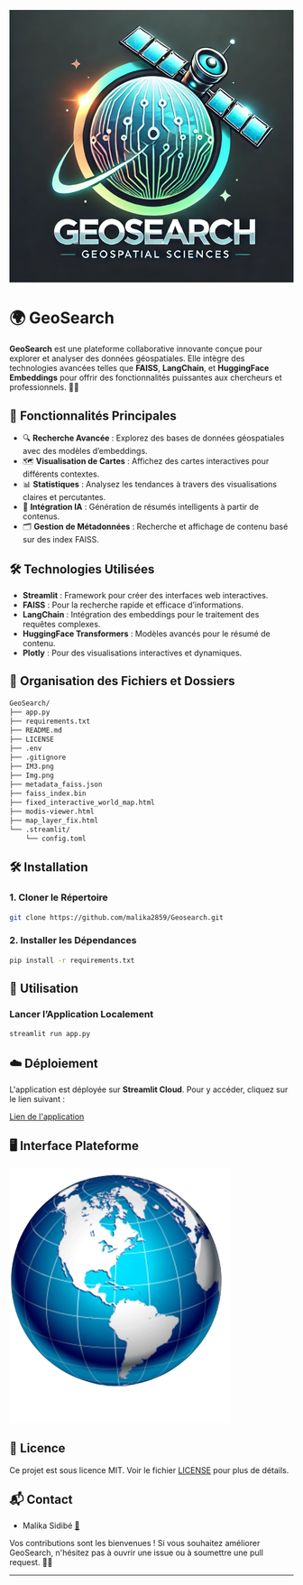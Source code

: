 
![Logo](IM3.png)

# 🌍 GeoSearch

**GeoSearch** est une plateforme collaborative innovante conçue pour explorer et analyser des données géospatiales. Elle intègre des technologies avancées telles que **FAISS**, **LangChain**, et **HuggingFace Embeddings** pour offrir des fonctionnalités puissantes aux chercheurs et professionnels. 🚀✨

## 🌟 Fonctionnalités Principales

- 🔍 **Recherche Avancée** : Explorez des bases de données géospatiales avec des modèles d’embeddings.
- 🗺️ **Visualisation de Cartes** : Affichez des cartes interactives pour différents contextes.
- 📊 **Statistiques** : Analysez les tendances à travers des visualisations claires et percutantes.
- 🤖 **Intégration IA** : Génération de résumés intelligents à partir de contenus.
- 🗂️ **Gestion de Métadonnées** : Recherche et affichage de contenu basé sur des index FAISS.

## 🛠️ Technologies Utilisées

- **Streamlit** : Framework pour créer des interfaces web interactives.
- **FAISS** : Pour la recherche rapide et efficace d’informations.
- **LangChain** : Intégration des embeddings pour le traitement des requêtes complexes.
- **HuggingFace Transformers** : Modèles avancés pour le résumé de contenu.
- **Plotly** : Pour des visualisations interactives et dynamiques.

## 📂 Organisation des Fichiers et Dossiers

```
GeoSearch/
├── app.py
├── requirements.txt
├── README.md
├── LICENSE
├── .env
├── .gitignore
├── IM3.png
├── Img.png
├── metadata_faiss.json
├── faiss_index.bin
├── fixed_interactive_world_map.html
├── modis-viewer.html
├── map_layer_fix.html
└── .streamlit/
    └── config.toml
```

## 🛠️ Installation

### 1. Cloner le Répertoire

```bash
git clone https://github.com/malika2859/Geosearch.git
```

### 2. Installer les Dépendances

```bash
pip install -r requirements.txt
```

## 🚀 Utilisation

### Lancer l’Application Localement

```bash
streamlit run app.py
```

## ☁️ Déploiement

L'application est déployée sur **Streamlit Cloud**. Pour y accéder, cliquez sur le lien suivant :

[Lien de l'application](https://geosearch.streamlit.app/)

## 🖥️ Interface Plateforme

![Interface GeoSearch](Img.png)

## 📄 Licence

Ce projet est sous licence MIT. Voir le fichier [LICENSE](LICENSE) pour plus de détails.

## 📬 Contact

- Malika Sidibé [📧](mailto:oumoumalikasidibe@gmail.com)

Vos contributions sont les bienvenues ! Si vous souhaitez améliorer GeoSearch, n'hésitez pas à ouvrir une issue ou à soumettre une pull request. 🤝✨

---
